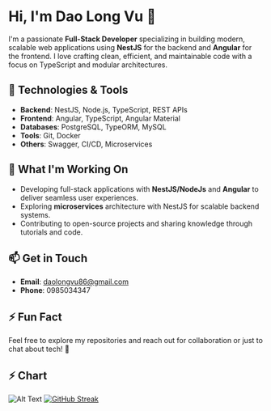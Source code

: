 
# Hi, I'm Dao Long Vu 👋

I'm a passionate **Full-Stack Developer** specializing in building modern, scalable web applications using **NestJS** for the backend and **Angular** for the frontend. I love crafting clean, efficient, and maintainable code with a focus on TypeScript and modular architectures.

## 🔧 Technologies & Tools
- **Backend**: NestJS, Node.js, TypeScript, REST APIs
- **Frontend**: Angular, TypeScript, Angular Material
- **Databases**: PostgreSQL, TypeORM, MySQL
- **Tools**: Git, Docker
- **Others**: Swagger, CI/CD, Microservices

## 🌟 What I'm Working On
- Developing full-stack applications with **NestJS/NodeJs** and **Angular** to deliver seamless user experiences.
- Exploring **microservices** architecture with NestJS for scalable backend systems.
- Contributing to open-source projects and sharing knowledge through tutorials and code.

## 📫 Get in Touch
- **Email**: [daolongvu86@gmail.com](mailto:daolongvu86@gmail.com)
- **Phone**: 0985034347

## ⚡ Fun Fact

Feel free to explore my repositories and reach out for collaboration or just to chat about tech! 🚀

## ⚡ Chart 
![Alt Text](http://github-profile-summary-cards.vercel.app/api/cards/profile-details?username=DaoLongVu2107&theme=gruvbox) 
[![GitHub Streak](https://streak-stats.demolab.com/?user=DaoLongVu2107&theme=dark)](https://git.io/streak-stats)


